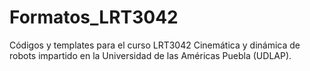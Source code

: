 # Formatos_LRT3042
Códigos y templates para el curso LRT3042 Cinemática y dinámica de robots impartido en la Universidad de las Américas Puebla (UDLAP). 
